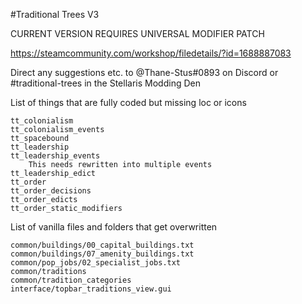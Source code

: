 #Traditional Trees V3

CURRENT VERSION REQUIRES UNIVERSAL MODIFIER PATCH

https://steamcommunity.com/workshop/filedetails/?id=1688887083

Direct any suggestions etc. to @Thane-Stus#0893 on Discord or #traditional-trees in the Stellaris Modding Den

List of things that are fully coded but missing loc or icons
	
	tt_colonialism 
	tt_colonialism_events
	tt_spacebound
	tt_leadership
	tt_leadership_events
		This needs rewritten into multiple events
	tt_leadership_edict
	tt_order
	tt_order_decisions
	tt_order_edicts
	tt_order_static_modifiers
	
List of vanilla files and folders that get overwritten

	common/buildings/00_capital_buildings.txt
	common/buildings/07_amenity_buildings.txt
	common/pop_jobs/02_specialist_jobs.txt
	common/traditions
	common/tradition_categories
	interface/topbar_traditions_view.gui
